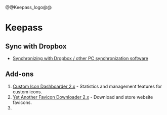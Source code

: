 @@Keepass_logo@@

# Keepass

## Sync with Dropbox

- [Synchronizing with Dropbox / other PC synchronization software](https://keepass.info/help/kb/trigger_examples.html#dbsync)


## Add-ons

1. [Custom Icon Dashboarder 2.x](https://keepass.info/plugins.html#icondashb) - Statistics and management features for custom icons.
2. [Yet Another Favicon Downloader 2.x](https://keepass.info/plugins.html#yafd) - Download and store website favicons.
3. 

